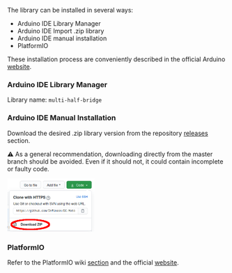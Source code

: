 The library can be installed in several ways:

* Arduino IDE Library Manager 
* Arduino IDE Import .zip library
* Arduino IDE manual installation
* PlatformIO

These installation process are conveniently described in the official Arduino [website](https://www.arduino.cc/en/guide/libraries).

### Arduino IDE Library Manager

Library name: ```multi-half-bridge```

### Arduino IDE Manual Installation

Download the desired .zip library version from the repository [releases](https://github.com/Infineon/multi-half-bridge/releases) section.
 
:warning: As a general recommendation, downloading directly from the master branch should be avoided. Even if it should not, it could contain incomplete or faulty code.

<img src="img/gh-master-zip.png" width=200>

### PlatformIO

Refer to the PlatformIO wiki [section](PlatformIO) and the official [website](https://docs.platformio.org/en/latest/librarymanager/quickstart.html).